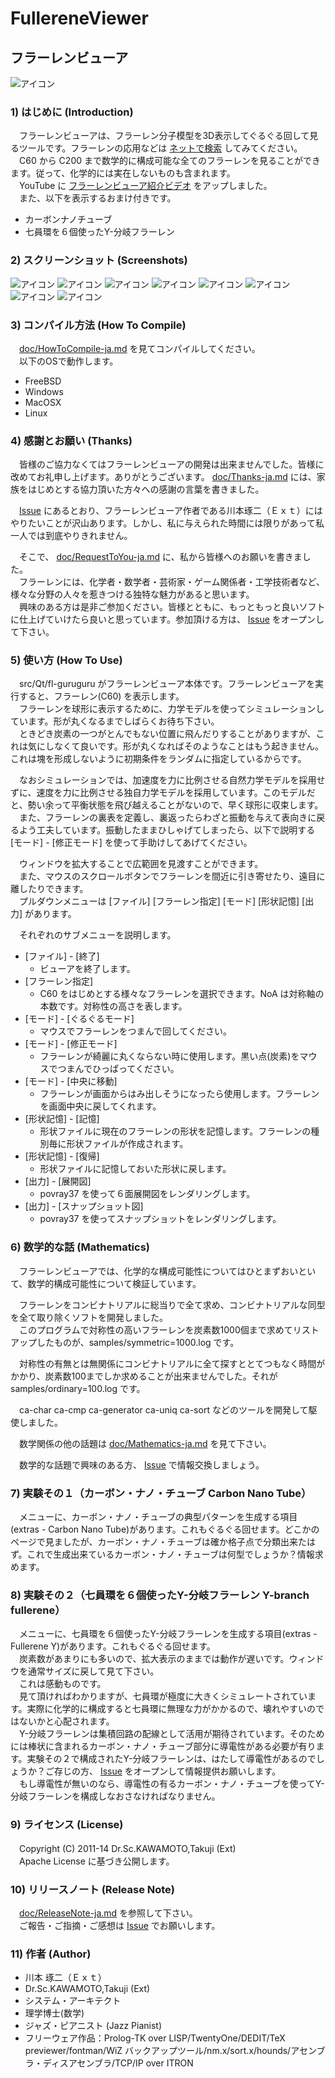 # FullereneViewer
## フラーレンビューア

![アイコン](media/fl-guruguru.png)

### 1) はじめに (Introduction)
　フラーレンビューアは、フラーレン分子模型を3D表示してぐるぐる回して見るツールです。フラーレンの応用などは [ネットで検索](http://websearch.rakuten.co.jp/Web?toolid=1&ref=ie_box&set=tb&qt=%E3%83%95%E3%83%A9%E3%83%BC%E3%83%AC%E3%83%B3&col=OW) してみてください。  
　C60 から C200 まで数学的に構成可能な全てのフラーレンを見ることができます。従って、化学的には実在しないものも含まれます。  
　YouTube に [フラーレンビューア紹介ビデオ](https://www.youtube.com/watch?v=J_qkGaMuqyE) をアップしました。  
　また、以下を表示するおまけ付きです。
* カーボンナノチューブ
* 七員環を６個使ったY-分岐フラーレン

### 2) スクリーンショット (Screenshots)

![アイコン](media/screenshot-0.png)
![アイコン](media/screenshot-1.png)
![アイコン](media/screenshot-2.png)
![アイコン](media/screenshot-3.png)
![アイコン](media/screenshot-4.png)
![アイコン](media/screenshot-5.png)
![アイコン](media/screenshot-6.png)
![アイコン](media/screenshot-7.png)

### 3) コンパイル方法 (How To Compile)
　[doc/HowToCompile-ja.md](https://github.com/DrScKAWAMOTO/FullereneViewer/blob/master/doc/HowToCompile-ja.md) を見てコンパイルしてください。  
　以下のOSで動作します。
* FreeBSD
* Windows
* MacOSX
* Linux

### 4) 感謝とお願い (Thanks)
　皆様のご協力なくてはフラーレンビューアの開発は出来ませんでした。皆様に改めてお礼申し上げます。ありがとうございます。 [doc/Thanks-ja.md](https://github.com/DrScKAWAMOTO/FullereneViewer/blob/master/doc/Thanks-ja.md) には、家族をはじめとする協力頂いた方々への感謝の言葉を書きました。

　[Issue](https://github.com/DrScKAWAMOTO/FullereneViewer/issues) にあるとおり、フラーレンビューア作者である川本琢二（Ｅｘｔ）にはやりたいことが沢山あります。しかし、私に与えられた時間には限りがあって私一人では到底やりきれません。

　そこで、 [doc/RequestToYou-ja.md](https://github.com/DrScKAWAMOTO/FullereneViewer/blob/master/doc/RequestToYou-ja.md) に、私から皆様へのお願いを書きました。  
　フラーレンには、化学者・数学者・芸術家・ゲーム関係者・工学技術者など、様々な分野の人々を惹きつける独特な魅力があると思います。  
　興味のある方は是非ご参加ください。皆様とともに、もっともっと良いソフトに仕上げていけたら良いと思っています。参加頂ける方は、 [Issue](https://github.com/DrScKAWAMOTO/FullereneViewer/issues) をオープンして下さい。

### 5) 使い方 (How To Use)
　src/Qt/fl-guruguru がフラーレンビューア本体です。フラーレンビューアを実行すると、フラーレン(C60) を表示します。  
　フラーレンを球形に表示するために、力学モデルを使ってシミュレーションしています。形が丸くなるまでしばらくお待ち下さい。  
　ときどき炭素の一つがとんでもない位置に飛んだりすることがありますが、これは気にしなくて良いです。形が丸くなればそのようなことはもう起きません。これは塊を形成しないように初期条件をランダムに指定しているからです。

　なおシミュレーションでは、加速度を力に比例させる自然力学モデルを採用せずに、速度を力に比例させる独自力学モデルを採用しています。このモデルだと、勢い余って平衡状態を飛び越えることがないので、早く球形に収束します。  
　また、フラーレンの裏表を定義し、裏返ったらわざと振動を与えて表向きに戻るよう工夫しています。振動したままひしゃげてしまったら、以下で説明する [モード] - [修正モード] を使って手助けしてあげてください。

　ウィンドウを拡大することで広範囲を見渡すことができます。  
　また、マウスのスクロールボタンでフラーレンを間近に引き寄せたり、遠目に離したりできます。  
　プルダウンメニューは [ファイル] [フラーレン指定] [モード] [形状記憶] [出力] があります。

　それぞれのサブメニューを説明します。
* [ファイル] - [終了]
    * ビューアを終了します。
* [フラーレン指定]
    * C60 をはじめとする様々なフラーレンを選択できます。NoA は対称軸の本数です。対称性の高さを表します。
* [モード] - [ぐるぐるモード]
    * マウスでフラーレンをつまんで回してください。
* [モード] - [修正モード]
    * フラーレンが綺麗に丸くならない時に使用します。黒い点(炭素)をマウスでつまんでひっぱってください。
* [モード] -  [中央に移動]
    * フラーレンが画面からはみ出しそうになったら使用します。フラーレンを画面中央に戻してくれます。
* [形状記憶] - [記憶]
    * 形状ファイルに現在のフラーレンの形状を記憶します。フラーレンの種別毎に形状ファイルが作成されます。
* [形状記憶] - [復帰]
    * 形状ファイルに記憶しておいた形状に戻します。
* [出力] - [展開図]
    * povray37 を使って６面展開図をレンダリングします。
* [出力] - [スナップショット図]
    * povray37 を使ってスナップショットをレンダリングします。

### 6) 数学的な話 (Mathematics)
　フラーレンビューアでは、化学的な構成可能性についてはひとまずおいといて、数学的構成可能性について検証しています。

　フラーレンをコンビナトリアルに総当りで全て求め、コンビナトリアルな同型を全て取り除くソフトを開発しました。  
　このプログラムで対称性の高いフラーレンを炭素数1000個まで求めてリストアップしたものが、samples/symmetric=1000.log です。

　対称性の有無とは無関係にコンビナトリアルに全て探すととてつもなく時間がかかり、炭素数100までしか求めることが出来ませんでした。それが samples/ordinary=100.log です。

　ca-char ca-cmp ca-generator ca-uniq ca-sort などのツールを開発して駆使しました。

　数学関係の他の話題は [doc/Mathematics-ja.md](https://github.com/DrScKAWAMOTO/FullereneViewer/blob/master/doc/Mathematics-ja.md) を見て下さい。

　数学的な話題で興味のある方、 [Issue](https://github.com/DrScKAWAMOTO/FullereneViewer/issues) で情報交換しましょう。

### 7) 実験その１（カーボン・ナノ・チューブ Carbon Nano Tube）
　メニューに、カーボン・ナノ・チューブの典型パターンを生成する項目(extras - Carbon Nano Tube)があります。これもぐるぐる回せます。どこかのページで見ましたが、カーボン・ナノ・チューブは確か格子点で分類出来たはず。これで生成出来ているカーボン・ナノ・チューブは何型でしょうか？情報求めます。

### 8) 実験その２（七員環を６個使ったY-分岐フラーレン Y-branch fullerene）
　メニューに、七員環を６個使ったY-分岐フラーレンを生成する項目(extras - Fullerene Y)があります。これもぐるぐる回せます。  
　炭素数があまりにも多いので、拡大表示のままでは動作が遅いです。ウィンドウを通常サイズに戻して見て下さい。  
　これは感動ものです。  
　見て頂ければわかりますが、七員環が極度に大きくシミュレートされています。実際に化学的に構成すると七員環に無理な力がかかるので、壊れやすいのではないかと心配されます。  
　Y-分岐フラーレンは集積回路の配線として活用が期待されています。そのためには棒状に含まれるカーボン・ナノ・チューブ部分に導電性がある必要が有ります。実験その２で構成されたY-分岐フラーレンは、はたして導電性があるのでしょうか？ご存じの方、 [Issue](https://github.com/DrScKAWAMOTO/FullereneViewer/issues) をオープンして情報提供お願いします。  
　もし導電性が無いのなら、導電性の有るカーボン・ナノ・チューブを使ってY-分岐フラーレンを構成しなおさなければなりません。

### 9) ライセンス (License)
　Copyright (C) 2011-14 Dr.Sc.KAWAMOTO,Takuji (Ext)  
　Apache License に基づき公開します。

### 10) リリースノート (Release Note)
　[doc/ReleaseNote-ja.md](https://github.com/DrScKAWAMOTO/FullereneViewer/blob/master/doc/ReleaseNote-ja.md) を参照して下さい。  
　ご報告・ご指摘・ご感想は [Issue](https://github.com/DrScKAWAMOTO/FullereneViewer/issues) でお願いします。

### 11) 作者 (Author)
* 川本 琢二（Ｅｘｔ）
* Dr.Sc.KAWAMOTO,Takuji (Ext)
* システム・アーキテクト
* 理学博士(数学)
* ジャズ・ピアニスト (Jazz Pianist)
* フリーウェア作品：Prolog-TK over LISP/TwentyOne/DEDIT/TeX previewer/fontman/WiZ バックアップツール/nm.x/sort.x/hounds/アセンブラ・ディスアセンブラ/TCP/IP over ITRON
